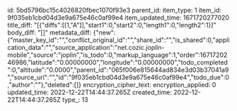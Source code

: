 id: 5bd5796bc15c4026820fbec1070f93e3
parent_id: 
item_type: 1
item_id: 9f035eb1cbd04d3e9a675e46c0af99e4
item_updated_time: 1671720277020
title_diff: "[{\"diffs\":[[1,\"A\"]],\"start1\":0,\"start2\":0,\"length1\":0,\"length2\":1}]"
body_diff: "[]"
metadata_diff: {"new":{"master_key_id":"","conflict_original_id":"","share_id":"","is_shared":0,"application_data":"","source_application":"net.cozic.joplin-mobile","source":"joplin","is_todo":0,"markup_language":1,"order":1671720246986,"latitude":"0.00000000","longitude":"0.00000000","todo_completed":0,"altitude":"0.0000","parent_id":"065f006e815644ad834e3d03b37041a9","source_url":"","id":"9f035eb1cbd04d3e9a675e46c0af99e4","todo_due":0,"author":""},"deleted":[]}
encryption_cipher_text: 
encryption_applied: 0
updated_time: 2022-12-22T14:44:37.265Z
created_time: 2022-12-22T14:44:37.265Z
type_: 13